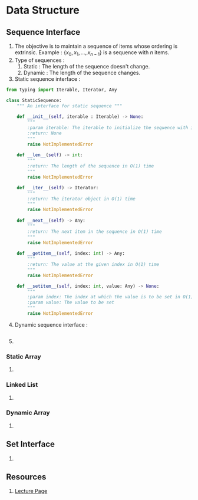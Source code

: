 # Data Structure

## Sequence Interface
1. The objective is to maintain a sequence of items whose ordering is extrinsic. Example : $\{x_0, x_1, ..., x_{n-1}\}$ is a sequence with $n$ items.
2. Type of sequences :
	1. Static : The length of the sequence doesn't change.
	2. Dynamic : The length of the sequence changes.
3. Static sequence interface :
```python
from typing import Iterable, Iterator, Any

class StaticSequence:
	""" An interface for static sequence """
	
	def __init__(self, iterable : Iterable) -> None:
		"""
		:param iterable: The iterable to initialize the sequence with in O(n) time 
		:return: None
		"""
		raise NotImplementedError
	
	def __len__(self) -> int:
		"""
		:return: The length of the sequence in O(1) time 
		"""
		raise NotImplementedError

	def __iter__(self) -> Iterator:
		""" 
		:return: The iterator object in O(1) time
		"""
		raise NotImplementedError
	
	def __next__(self) -> Any:
		"""  
		:return: The next item in the sequence in O(1) time
		"""
		raise NotImplementedError
	
	def __getitem__(self, index: int) -> Any:
		""" 
		:return: The value at the given index in O(1) time 
		"""
		raise NotImplementedError

	def __setitem__(self, index: int, value: Any) -> None:
		"""
		:param index: The index at which the value is to be set in O(1) time
		:param value: The value to be set 
		"""
		raise NotImplementedError

```

4. Dynamic sequence interface : 
```python
```
5. 

### Static Array
1. 

### Linked List
1. 

### Dynamic Array
1. 

## Set Interface 
1. 

## Resources
1. [Lecture Page](https://ocw.mit.edu/courses/6-006-introduction-to-algorithms-spring-2020/resources/lecture-2-data-structures-and-dynamic-arrays/)